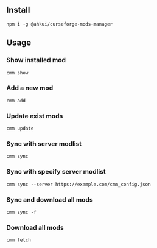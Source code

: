 ## Install

`npm i -g @ahkui/curseforge-mods-manager`



## Usage
### Show installed mod
`cmm show`

### Add a new mod
`cmm add`

### Update exist mods
`cmm update`

### Sync with server modlist
`cmm sync`

### Sync with specify server modlist
`cmm sync --server https://example.com/cmm_config.json`

### Sync and download all mods
`cmm sync -f`

### Download all mods
`cmm fetch`
